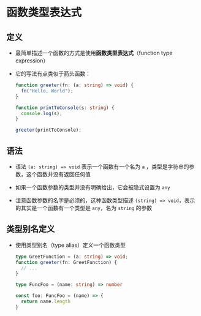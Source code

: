 # 函数类型表达式

## 定义

- 最简单描述一个函数的方式是使用**函数类型表达式**（function type expression）

- 它的写法有点类似于箭头函数：

  ```ts
  function greeter(fn: (a: string) => void) {
    fn("Hello, World");
  }

  function printToConsole(s: string) {
    console.log(s);
  }

  greeter(printToConsole);
  ```

## 语法

- 语法 `(a: string) => void` 表示一个函数有一个名为 `a` ，类型是字符串的参数，这个函数并没有返回任何值

- 如果一个函数参数的类型并没有明确给出，它会被隐式设置为 `any`

- 注意函数参数的名字是必须的，这种函数类型描述 `(string) => void`，表示的其实是一个函数有一个类型是 `any`，名为 `string` 的参数

## 类型别名定义

- 使用类型别名（type alias）定义一个函数类型

  ```ts
  type GreetFunction = (a: string) => void;
  function greeter(fn: GreetFunction) {
    // ...
  }
  ```

  ```ts
  type FuncFoo = (name: string) => number

  const foo: FuncFoo = (name) => {
    return name.length
  }
  ```

